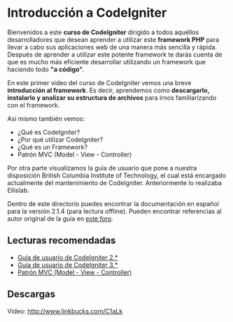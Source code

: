 # Introducción a CodeIgniter

Bienvenidos a este **curso de CodeIgniter** dirigido a todos aquéllos desarrolladores que desean aprender a utilizar este **framework PHP** para llevar a cabo sus aplicaciones web de una manera más sencilla y rápida. Después de aprender a utilizar este potente framework te darás cuenta de que es mucho más eficiente desarrollar utilizando un framework que haciendo todo **"a código"**.

En este primer video del curso de CodeIgniter vemos una breve **introducción al framework**. Es decir, aprendemos como **descargarlo, instalarlo y analizar su estructura de archivos** para irnos familiarizando con el framework.

Así mismo también vemos:

- ¿Qué es CodeIgniter?
- ¿Por qué utilizar CodeIgniter?
- ¿Qué es un Framework?
- Patrón MVC (Model - View - Controller)

Por otra parte visualizamos la guía de usuario que pone a nuestra disposición British Columbia Institute of Technology, el cual está encargado actualmente del mantenimiento de CodeIgniter. Anteriormente lo realizaba Ellislab.

Dentro de este directorio puedes encontrar la documentación en español para la versión 2.1.4 (para lectura offline). Pueden encontrar referencias al autor original de la guía en [este foro](http://foro.escodeigniter.com/viewtopic.php?f=5&t=812).

## Lecturas recomendadas
- [Guía de usuario de CodeIgniter 2.*](http://www.codeigniter.com/userguide2/)
- [Guía de usuario de CodeIgniter 3.*](http://www.codeigniter.com/user_guide/)
- [Patrón MVC (Model - View - Controller)](http://todoprogramacion.com.ve/articulos/desarrollo-web/patron-mvc-model-view-controller)

## Descargas

Video: http://www.linkbucks.com/C1aLk
